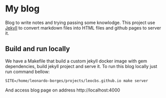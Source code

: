 # My blog

Blog to write notes and trying passing some knowlodge. This project use [Jekyll](https://jekyllrb.com/) to convert markdown files into HTML files and github pages to server it.

## Build and run locally

We have a Makefile that build a custom jekyll docker image with gem dependencies, build jekyll project and serve it. To run this blog locally just
run command bellow:

    SITE=/home/leonardo-borges/projects/leocbs.github.io make server

And access blog page on address http://localhost:4000